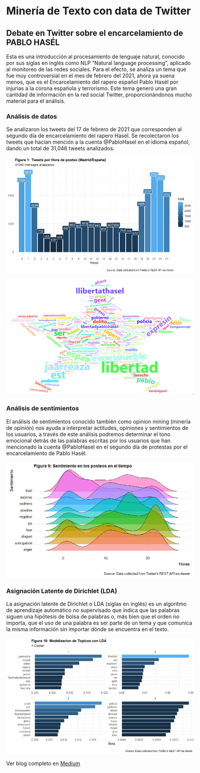 # Minería de Texto con data de Twitter

## Debate en Twitter sobre el encarcelamiento de PABLO HASÉL

Esta es una introducción al procesamiento de lenguaje natural, conocido por sus siglas en inglés como NLP “Natural language processing”, aplicado al monitoreo de las redes sociales. Para el efecto, se analiza un tema que fue muy controversial en el mes de febrero del 2021, ahora ya suena menos, que es el Encarcelamiento del rapero español Pablo Hasél por injurias a la corona española y terrorismo. Este tema generó una gran cantidad de información en la red social Twitter, proporcionándonos mucho material para el análisis.

### Análisis de datos

Se analizaron los tweets del 17 de febrero de 2021 que corresponden al segundo día de encarcelamiento del rapero Hasél. Se recolectaron los tweets que hacían mención a la cuenta @PabloHasel en el idioma español, dando un total de 31,046 tweets analizados.

![Tweets por hora de posteo](fig1.jpeg)

![Nube de palabras](fig5.png)


### Análisis de sentimientos
El análisis de sentimientos conocido también como opinion mining (minería de opinión) nos ayuda a interpretar actitudes, opiniones y sentimientos de los usuarios, a través de este análisis podremos determinar el tono emocional detrás de las palabras escritas por los usuarios que han mencionado la cuenta @PabloHasel en el segundo día de protestas por el encarcelamiento de Pablo Hasél.

![Sentimiento en los posteos en el tiempo](fig9.jpeg)


### Asignación Latente de Dirichlet (LDA)

La asignación latente de Dirichlet o LDA (siglas en inglés) es un algoritmo de aprendizaje automático no supervisado que indica que las palabras siguen una hipótesis de bolsa de palabras o, más bien que el orden no importa, que el uso de una palabra es ser parte de un tema y que comunica la misma información sin importar dónde se encuentra en el texto.

![Modelización de tópicos con LDA](fig10.jpeg)


Ver blog completo en [Medium](https://medium.com/p/77cf5ddf5273)

